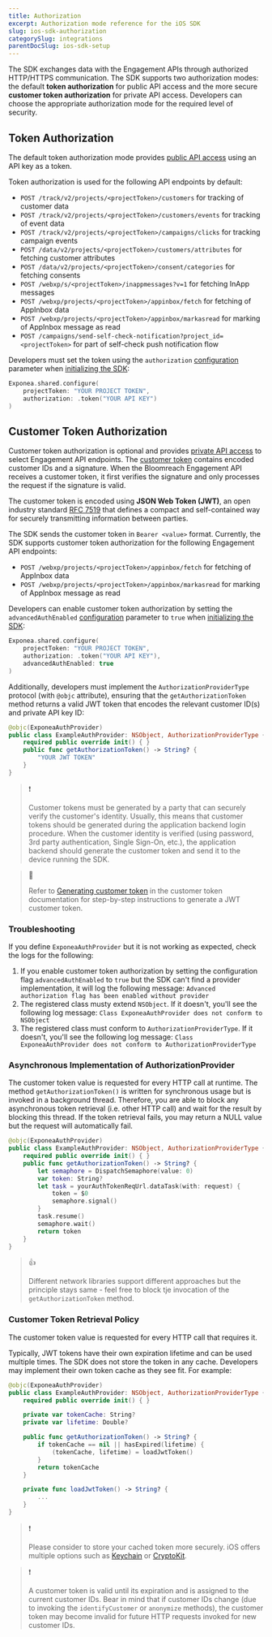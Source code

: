 ```yaml
---
title: Authorization
excerpt: Authorization mode reference for the iOS SDK
slug: ios-sdk-authorization
categorySlug: integrations
parentDocSlug: ios-sdk-setup
---
```


The SDK exchanges data with the Engagement APIs through authorized HTTP/HTTPS communication. The SDK supports two authorization modes: the default **token authorization** for public API access and the more secure **customer token authorization** for private API access. Developers can choose the appropriate authorization mode for the required level of security.

## Token Authorization

The default token authorization mode provides [public API access](https://documentation.bloomreach.com/engagement/reference/authentication#public-api-access) using an API key as a token. 

Token authorization is used for the following API endpoints by default:

* `POST /track/v2/projects/<projectToken>/customers` for tracking of customer data
* `POST /track/v2/projects/<projectToken>/customers/events` for tracking of event data
* `POST /track/v2/projects/<projectToken>/campaigns/clicks` for tracking campaign events
* `POST /data/v2/projects/<projectToken>/customers/attributes` for fetching customer attributes
* `POST /data/v2/projects/<projectToken>/consent/categories` for fetching consents
* `POST /webxp/s/<projectToken>/inappmessages?v=1` for fetching InApp messages
* `POST /webxp/projects/<projectToken>/appinbox/fetch` for fetching of AppInbox data
* `POST /webxp/projects/<projectToken>/appinbox/markasread` for marking of AppInbox message as read
* `POST /campaigns/send-self-check-notification?project_id=<projectToken>` for part of self-check push notification flow

Developers must set the token using the `authorization` [configuration](https://documentation.bloomreach.com/engagement/docs/ios-sdk-configuration) parameter when [initializing the SDK](https://documentation.bloomreach.com/engagement/docs/ios-sdk-setup#initialize-the-sdk):

```swift
Exponea.shared.configure(
    projectToken: "YOUR PROJECT TOKEN",
    authorization: .token("YOUR API KEY")
)
```

## Customer Token Authorization

Customer token authorization is optional and provides [private API access](https://documentation.bloomreach.com/engagement/reference/authentication#private-api-access) to select Engagement API endpoints. The [customer token](https://documentation.bloomreach.com/engagement/docs/customer-token) contains encoded customer IDs and a signature. When the Bloomreach Engagement API receives a customer token, it first verifies the signature and only processes the request if the signature is valid.

The customer token is encoded using **JSON Web Token (JWT)**, an open industry standard [RFC 7519](https://tools.ietf.org/html/rfc7519) that defines a compact and self-contained way for securely transmitting information between parties.

The SDK sends the customer token in `Bearer <value>` format. Currently, the SDK supports customer token authorization for the following Engagement API endpoints:

* `POST /webxp/projects/<projectToken>/appinbox/fetch` for fetching of AppInbox data
* `POST /webxp/projects/<projectToken>/appinbox/markasread` for marking of AppInbox message as read

Developers can enable customer token authorization by setting the `advancedAuthEnabled` [configuration](https://documentation.bloomreach.com/engagement/docs/ios-sdk-configuration) parameter to `true` when [initializing the SDK](https://documentation.bloomreach.com/engagement/docs/ios-sdk-setup#initialize-the-sdk):

```swift
Exponea.shared.configure(
    projectToken: "YOUR PROJECT TOKEN",
    authorization: .token("YOUR API KEY"),
    advancedAuthEnabled: true
)
```

Additionally, developers must implement the `AuthorizationProviderType` protocol (with `@objc` attribute), ensuring that the `getAuthorizationToken` method returns a valid JWT token that encodes the relevant customer ID(s) and private API key ID:

```swift
@objc(ExponeaAuthProvider)
public class ExampleAuthProvider: NSObject, AuthorizationProviderType {
    required public override init() { }
    public func getAuthorizationToken() -> String? {
        "YOUR JWT TOKEN"
    }
}
```

> ❗️
>
> Customer tokens must be generated by a party that can securely verify the customer's identity. Usually, this means that customer tokens should be generated during the application backend login procedure. When the customer identity is verified (using password, 3rd party authentication, Single Sign-On, etc.), the application backend should generate the customer token and send it to the device running the SDK.

> 📘
>
> Refer to [Generating customer token](https://documentation.bloomreach.com/engagement/docs/customer-token#generating-customer-token) in the customer token documentation for step-by-step instructions to generate a JWT customer token.

### Troubleshooting

If you define `ExponeaAuthProvider` but it is not working as expected, check the logs for the following:
1. If you enable customer token authorization by setting the configuration flag `advancedAuthEnabled` to `true` but the SDK can't find a provider implementation, it will log the following message:
`Advanced authorization flag has been enabled without provider`
2. The registered class musty extend `NSObject`. If it doesn't, you'll see the following log message:
`Class ExponeaAuthProvider does not conform to NSObject`
2. The registered class must conform to `AuthorizationProviderType`. If it doesn't, you'll see the following log message:
`Class ExponeaAuthProvider does not conform to AuthorizationProviderType`

### Asynchronous Implementation of AuthorizationProvider

The customer token value is requested for every HTTP call at runtime. The method `getAuthorizationToken()` is written for synchronous usage but is invoked in a background thread. Therefore, you are able to block any asynchronous token retrieval (i.e. other HTTP call) and wait for the result by blocking this thread. If the token retrieval fails, you may return a NULL value but the request will automatically fail.

```swift
@objc(ExponeaAuthProvider)
public class ExampleAuthProvider: NSObject, AuthorizationProviderType {
    required public override init() { }
    public func getAuthorizationToken() -> String? {
        let semaphore = DispatchSemaphore(value: 0)
        var token: String?
        let task = yourAuthTokenReqUrl.dataTask(with: request) {
            token = $0
            semaphore.signal()
        }
        task.resume()
        semaphore.wait()
        return token
    }
}
```

> 👍
>
> Different network libraries support different approaches but the principle stays same - feel free to block tje invocation of the `getAuthorizationToken` method.

### Customer Token Retrieval Policy

The customer token value is requested for every HTTP call that requires it.

Typically, JWT tokens have their own expiration lifetime and can be used multiple times. The SDK does not store the token in any cache. Developers may implement their own token cache as they see fit. For example:

```swift
@objc(ExponeaAuthProvider)
public class ExampleAuthProvider: NSObject, AuthorizationProviderType {
    required public override init() { }

    private var tokenCache: String?
    private var lifetime: Double?

    public func getAuthorizationToken() -> String? {
        if tokenCache == nil || hasExpired(lifetime) {
            (tokenCache, lifetime) = loadJwtToken()
        }
        return tokenCache
    }

    private func loadJwtToken() -> String? {
        ...
    }
}
```

> ❗️
>
> Please consider to store your cached token more securely. iOS offers multiple options such as [Keychain](https://developer.apple.com/documentation/security/certificate_key_and_trust_services/keys/storing_keys_in_the_keychain) or [CryptoKit](https://developer.apple.com/documentation/cryptokit/).

> ❗️
>
> A customer token is valid until its expiration and is assigned to the current customer IDs. Bear in mind that if customer IDs change (due to invoking the `identifyCustomer` or `anonymize` methods), the customer token may become invalid for future HTTP requests invoked for new customer IDs.